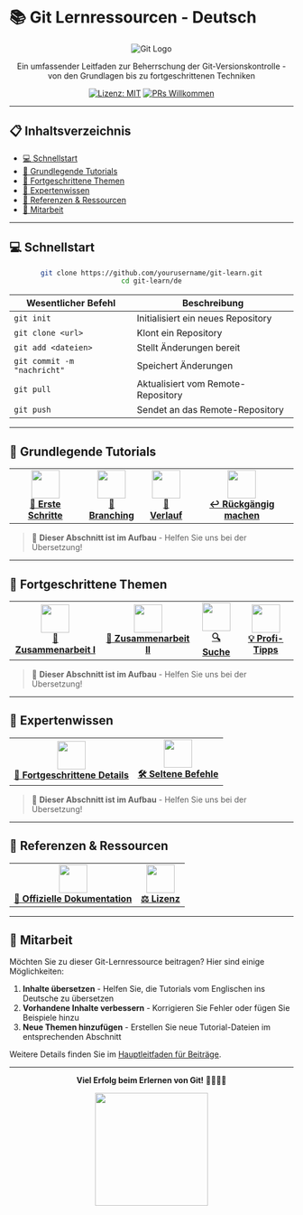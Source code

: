 # 📚 Git Lernressourcen - Deutsch

<div align="center">

![Git Logo](https://git-scm.com/images/logos/downloads/Git-Logo-2Color.png)

Ein umfassender Leitfaden zur Beherrschung der Git-Versionskontrolle - von den Grundlagen bis zu fortgeschrittenen Techniken

[![Lizenz: MIT](https://img.shields.io/badge/Lizenz-MIT-yellow.svg)](../LICENSE)
[![PRs Willkommen](https://img.shields.io/badge/PRs-willkommen-brightgreen.svg)](https://github.com/firstcontributions/first-contributions)

</div>

---

## 📋 Inhaltsverzeichnis

- [💻 Schnellstart](#-schnellstart)
- [📘 Grundlegende Tutorials](#-grundlegende-tutorials)
- [📗 Fortgeschrittene Themen](#-fortgeschrittene-themen)
- [📕 Expertenwissen](#-expertenwissen)
- [🔧 Referenzen & Ressourcen](#-referenzen--ressourcen)
- [👥 Mitarbeit](#-mitarbeit)

---

## 💻 Schnellstart

<div align="center">

```bash
git clone https://github.com/yourusername/git-learn.git
cd git-learn/de
```

| Wesentlicher Befehl | Beschreibung |
|---------|-------------|
| `git init` | Initialisiert ein neues Repository |
| `git clone <url>` | Klont ein Repository |
| `git add <dateien>` | Stellt Änderungen bereit |
| `git commit -m "nachricht"` | Speichert Änderungen |
| `git pull` | Aktualisiert vom Remote-Repository |
| `git push` | Sendet an das Remote-Repository |

</div>

---

## 📘 Grundlegende Tutorials

<div align="center">
  <table>
    <tr>
      <td align="center"><a href="tutorials/README.md"><img src="https://git-scm.com/images/logos/downloads/Git-Icon-1788C.png" width="50px" /><br /><b>🚀 Erste Schritte</b></a></td>
      <td align="center"><a href="tutorials/README.md"><img src="https://git-scm.com/images/logos/downloads/Git-Icon-1788C.png" width="50px" /><br /><b>🌿 Branching</b></a></td>
      <td align="center"><a href="tutorials/README.md"><img src="https://git-scm.com/images/logos/downloads/Git-Icon-1788C.png" width="50px" /><br /><b>📜 Verlauf</b></a></td>
      <td align="center"><a href="tutorials/README.md"><img src="https://git-scm.com/images/logos/downloads/Git-Icon-1788C.png" width="50px" /><br /><b>↩️ Rückgängig machen</b></a></td>
    </tr>
  </table>
</div>

> 🚧 **Dieser Abschnitt ist im Aufbau** - Helfen Sie uns bei der Übersetzung!

---

## 📗 Fortgeschrittene Themen

<div align="center">
  <table>
    <tr>
      <td align="center"><a href="tutorials/README.md"><img src="https://git-scm.com/images/logos/downloads/Git-Icon-1788C.png" width="50px" /><br /><b>🤝 Zusammenarbeit I</b></a></td>
      <td align="center"><a href="tutorials/README.md"><img src="https://git-scm.com/images/logos/downloads/Git-Icon-1788C.png" width="50px" /><br /><b>🔄 Zusammenarbeit II</b></a></td>
      <td align="center"><a href="tutorials/README.md"><img src="https://git-scm.com/images/logos/downloads/Git-Icon-1788C.png" width="50px" /><br /><b>🔍 Suche</b></a></td>
      <td align="center"><a href="tutorials/README.md"><img src="https://git-scm.com/images/logos/downloads/Git-Icon-1788C.png" width="50px" /><br /><b>💡 Profi-Tipps</b></a></td>
    </tr>
  </table>
</div>

> 🚧 **Dieser Abschnitt ist im Aufbau** - Helfen Sie uns bei der Übersetzung!

---

## 📕 Expertenwissen

<div align="center">
  <table>
    <tr>
      <td align="center"><a href="tutorials/README.md"><img src="https://git-scm.com/images/logos/downloads/Git-Icon-1788C.png" width="50px" /><br /><b>🔬 Fortgeschrittene Details</b></a></td>
      <td align="center"><a href="tutorials/README.md"><img src="https://git-scm.com/images/logos/downloads/Git-Icon-1788C.png" width="50px" /><br /><b>🛠️ Seltene Befehle</b></a></td>
    </tr>
  </table>
</div>

> 🚧 **Dieser Abschnitt ist im Aufbau** - Helfen Sie uns bei der Übersetzung!

---

## 🔧 Referenzen & Ressourcen

<div align="center">
  <table>
    <tr>
      <td align="center"><a href="https://git-scm.com/doc"><img src="https://git-scm.com/images/logos/downloads/Git-Icon-1788C.png" width="50px" /><br /><b>📝 Offizielle Dokumentation</b></a></td>
      <td align="center"><a href="../LICENSE"><img src="https://git-scm.com/images/logos/downloads/Git-Icon-1788C.png" width="50px" /><br /><b>⚖️ Lizenz</b></a></td>
    </tr>
  </table>
</div>

---

## 👥 Mitarbeit

Möchten Sie zu dieser Git-Lernressource beitragen? Hier sind einige Möglichkeiten:

1. **Inhalte übersetzen** - Helfen Sie, die Tutorials vom Englischen ins Deutsche zu übersetzen
2. **Vorhandene Inhalte verbessern** - Korrigieren Sie Fehler oder fügen Sie Beispiele hinzu
3. **Neue Themen hinzufügen** - Erstellen Sie neue Tutorial-Dateien im entsprechenden Abschnitt

Weitere Details finden Sie im [Hauptleitfaden für Beiträge](../README.md#-contributing).

---

<div align="center">
  
**Viel Erfolg beim Erlernen von Git!** 👨‍💻👩‍💻

<p align="center">
  <img src="https://git-scm.com/images/logos/downloads/Git-Logo-2Color.png" width="200px" />
</p>

</div>
